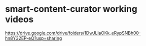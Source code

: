 # smart-content-curator working videos 
https://drive.google.com/drive/folders/1DwJLlaOKk_eRypSNBh00-hn8Y32EP-eQ?usp=sharing
